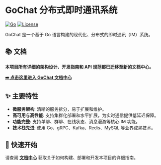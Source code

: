 # GoChat 分布式即时通讯系统

[![Go](https://img.shields.io/badge/Go-1.19+-00ADD8.svg)](https://golang.org/)
[![License](https://img.shields.io/badge/License-MIT-green.svg)](LICENSE)

GoChat 是一个基于 Go 语言构建的现代化、分布式的即时通讯（IM）系统。

## 📚 文档

**本项目所有详细的架构设计、开发指南和 API 规范都已迁移至新的文档中心。**

**[➡️ 点击这里进入 GoChat 文档中心](./docs/README.md)**

## ✨ 主要特性

- **微服务架构**: 清晰的服务拆分，易于扩展和维护。
- **高可用与高性能**: 支持集群化部署和水平扩展，为实时通信提供低延迟保障。
- **功能完整**: 支持单聊、群聊、在线状态、消息漫游等核心 IM 功能。
- **技术栈先进**: 使用 Go、gRPC、Kafka、Redis、MySQL 等业界成熟技术。

## 🚀 快速开始

请查阅 [**文档中心**](./docs/README.md) 获取关于如何构建、部署和开发本项目的详细指南。
